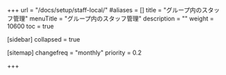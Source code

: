 +++
url = "/docs/setup/staff-local/"
#aliases = []
title = "グループ内のスタッフ管理"
menuTitle = "グループ内のスタッフ管理"
description = ""
weight = 10600
toc = true

[sidebar]
collapsed = true


[sitemap]
  changefreq = "monthly"
  priority = 0.2

+++
